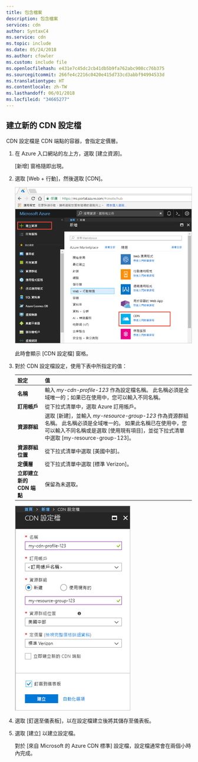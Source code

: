 ```yaml
---
title: 包含檔案
description: 包含檔案
services: cdn
author: SyntaxC4
ms.service: cdn
ms.topic: include
ms.date: 05/24/2018
ms.author: cfowler
ms.custom: include file
ms.openlocfilehash: e431e7c45dc2cb41db5b9fa762abc908cc76b375
ms.sourcegitcommit: 266fe4c2216c0420e415d733cd3abbf94994533d
ms.translationtype: HT
ms.contentlocale: zh-TW
ms.lasthandoff: 06/01/2018
ms.locfileid: "34665277"
---
```

## <a name="create-a-new-cdn-profile"></a>建立新的 CDN 設定檔

CDN 設定檔是 CDN 端點的容器，會指定定價層。

1. 在 Azure 入口網站的左上方，選取 [建立資源]。 
    
    [新增] 窗格隨即出現。
   
2. 選取 [Web + 行動]，然後選取 [CDN]。
   
    ![選取 CDN 資源](./media/cdn-create-profile/cdn-new-resource.png)

    此時會顯示 [CDN 設定檔] 窗格。

3. 對於 CDN 設定檔設定，使用下表中所指定的值：
   
    | 設定  | 值 |
    | -------- | ----- |
    | **名稱** | 輸入 *my-cdn-profile-123* 作為設定檔名稱。 此名稱必須是全域唯一的；如果已在使用中，您可以輸入不同名稱。 |
    | **訂用帳戶** | 從下拉式清單中，選取 Azure 訂用帳戶。 |
    | **資源群組** | 選取 [新建]，並輸入 *my-resource-group-123* 作為資源群組名稱。 此名稱必須是全域唯一的。 如果此名稱已在使用中，您可以輸入不同名稱或是選取 [使用現有項目]，並從下拉式清單中選取 [my-resource-group-123]。 | 
    | **資源群組位置** | 從下拉式清單中選取 [美國中部]。 |
    | **定價層** | 從下拉式清單中選取 [標準 Verizon]。 |
    | **立即建立新的 CDN 端點** | 保留為未選取。 |  
   
    ![新增 CDN 設定檔](./media/cdn-create-profile/cdn-new-profile.png)

4. 選取 [釘選至儀表板]，以在設定檔建立後將其儲存至儀表板。
    
5. 選取 [建立] 以建立設定檔。 

    對於 [來自 Microsoft 的 Azure CDN 標準] 設定檔，設定檔通常會在兩個小時內完成。 

